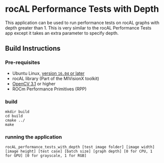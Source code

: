 # rocAL Performance Tests with Depth
This application can be used to run performance tests on rocAL graphs with depth greater than 1.
This is very similar to the rocAL Performance Tests app except it takes an extra parameter to specify depth.

## Build Instructions

### Pre-requisites
* Ubuntu Linux, [version `16.04` or later](https://www.microsoft.com/software-download/windows10)
* rocAL library (Part of the MIVisionX toolkit)
* [OpenCV 3.1](https://github.com/opencv/opencv/releases) or higher
* ROCm Performance Primitives (RPP)

### build
  ````
  mkdir build
  cd build
  cmake ../
  make
  ````
### running the application
  ````
rocAL_performance_tests_with_depth [test image folder] [image width] [image height] [test case] [batch size] [graph depth] [0 for CPU, 1 for GPU] [0 for grayscale, 1 for RGB]
  ````
